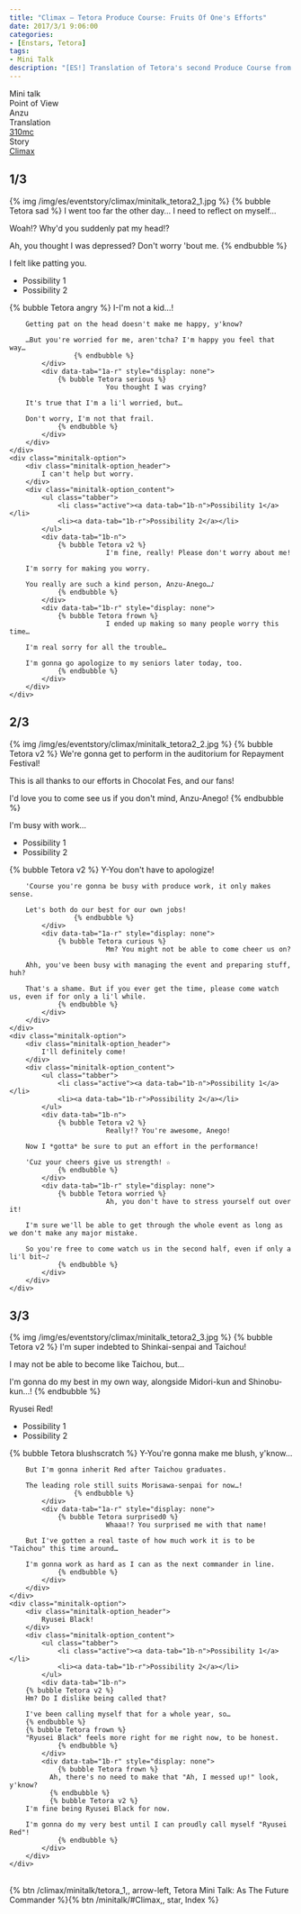 ```yaml
---
title: "Climax – Tetora Produce Course: Fruits Of One's Efforts"
date: 2017/3/1 9:06:00
categories:
- [Enstars, Tetora]
tags:
- Mini Talk
description: "[ES!] Translation of Tetora's second Produce Course from Climax. From Anzu's POV."
---
```

<div class="three-wrapper" style="--storyColor:#5ac189;--storyColor-rgb:90,193,137;--storyColor-h:147.4;--storyColor-s:45.4%;--storyColor-l:55.5%;">
    <div class="info-area">
        <div class="info">
            <div class="info-item characters">
          <div class="label">
              Mini talk
          </div>
          <div class="value">
								<a href="/categories/Enstars/Tetora" character="Tetora"></a>
          </div>
            </div>
            <div class="info-item one">
          <div class="label">
              Point of View
          </div>
          <div class="value">
              Anzu
          </div>
            </div>
            <div class="info-item two">
          <div class="label">
              Translation
          </div>
          <div class="value">
              <a href="/about">310mc</a>
          </div>
            </div>
            <div class="info-item three">
          <div class="label">
             Story
          </div>
          <div class="value">
              <a href="/climax">Climax</a>
          </div>
            </div>
        </div>
    </div>
</div>

<!-- more -->
## <div mt="rare"></div> 1/3
{% img /img/es/eventstory/climax/minitalk_tetora2_1.jpg %}
{% bubble Tetora sad %}
I went too far the other day… I need to reflect on myself…

Woah!? Why'd you suddenly pat my head!?

Ah, you thought I was depressed? Don't worry 'bout me.
{% endbubble %}

<div class="minitalk" character="Anzu">
    <div class="minitalk-option">
        <div class="minitalk-option_header">
            I felt like patting you.
        </div>
        <div class="minitalk-option_content">
			<ul class="tabber">
				<li class="active"><a data-tab="1a-n">Possibility 1</a></li>
				<li><a data-tab="1a-r">Possibility 2</a></li>
			</ul>
			<div data-tab="1a-n">
            	{% bubble Tetora angry %}
							I-I'm not a kid…!

        Getting pat on the head doesn't make me happy, y'know?

        …But you're worried for me, aren'tcha? I'm happy you feel that way…
					{% endbubble %}
			</div>
			<div data-tab="1a-r" style="display: none">
            	{% bubble Tetora serious %}
							You thought I was crying?

        It's true that I'm a li'l worried, but…

        Don't worry, I'm not that frail.
				{% endbubble %}
			</div>
        </div>
    </div>
	<div class="minitalk-option">
        <div class="minitalk-option_header">
            I can't help but worry.
        </div>
        <div class="minitalk-option_content">
			<ul class="tabber">
				<li class="active"><a data-tab="1b-n">Possibility 1</a></li>
				<li><a data-tab="1b-r">Possibility 2</a></li>
			</ul>
			<div data-tab="1b-n">
            	{% bubble Tetora v2 %}
							I'm fine, really! Please don't worry about me!

        I'm sorry for making you worry.

        You really are such a kind person, Anzu-Anego…♪
				{% endbubble %}
			</div>
			<div data-tab="1b-r" style="display: none">
            	{% bubble Tetora frown %}
							I ended up making so many people worry this time…

        I'm real sorry for all the trouble…

        I'm gonna go apologize to my seniors later today, too.
				{% endbubble %}
			</div>
        </div>
    </div>
</div>

## <div mt="rare"></div> 2/3
{% img /img/es/eventstory/climax/minitalk_tetora2_2.jpg %}
{% bubble Tetora v2 %}
We're gonna get to perform in the auditorium for Repayment Festival!

This is all thanks to our efforts in Chocolat Fes, and our fans!

I'd love you to come see us if you don't mind, Anzu-Anego!
{% endbubble %}

<div class="minitalk" character="Anzu">
    <div class="minitalk-option">
        <div class="minitalk-option_header">
            I'm busy with work…
        </div>
        <div class="minitalk-option_content">
			<ul class="tabber">
				<li class="active"><a data-tab="1a-n">Possibility 1</a></li>
				<li><a data-tab="1a-r">Possibility 2</a></li>
			</ul>
			<div data-tab="1a-n">
            	{% bubble Tetora v2 %}
							Y-You don't have to apologize!

        'Course you're gonna be busy with produce work, it only makes sense.

        Let's both do our best for our own jobs!
					{% endbubble %}
			</div>
			<div data-tab="1a-r" style="display: none">
            	{% bubble Tetora curious %}
							Mm? You might not be able to come cheer us on?

        Ahh, you've been busy with managing the event and preparing stuff, huh?

        That's a shame. But if you ever get the time, please come watch us, even if for only a li'l while.
				{% endbubble %}
			</div>
        </div>
    </div>
	<div class="minitalk-option">
        <div class="minitalk-option_header">
            I'll definitely come!
        </div>
        <div class="minitalk-option_content">
			<ul class="tabber">
				<li class="active"><a data-tab="1b-n">Possibility 1</a></li>
				<li><a data-tab="1b-r">Possibility 2</a></li>
			</ul>
			<div data-tab="1b-n">
            	{% bubble Tetora v2 %}
							Really!? You're awesome, Anego!

        Now I *gotta* be sure to put an effort in the performance!

        'Cuz your cheers give us strength! ☆
				{% endbubble %}
			</div>
			<div data-tab="1b-r" style="display: none">
            	{% bubble Tetora worried %}
							Ah, you don't have to stress yourself out over it!

        I'm sure we'll be able to get through the whole event as long as we don't make any major mistake.

        So you're free to come watch us in the second half, even if only a li'l bit~♪
				{% endbubble %}
			</div>
        </div>
    </div>
</div>

## <div mt="rare"></div> 3/3
{% img /img/es/eventstory/climax/minitalk_tetora2_3.jpg %}
{% bubble Tetora v2 %}
I'm super indebted to Shinkai-senpai and Taichou!

I may not be able to become like Taichou, but…

I'm gonna do my best in my own way, alongside Midori-kun and Shinobu-kun…!
{% endbubble %}

<div class="minitalk" character="Anzu">
    <div class="minitalk-option">
        <div class="minitalk-option_header">
            Ryusei Red!
        </div>
        <div class="minitalk-option_content">
			<ul class="tabber">
				<li class="active"><a data-tab="1a-n">Possibility 1</a></li>
				<li><a data-tab="1a-r">Possibility 2</a></li>
			</ul>
			<div data-tab="1a-n">
            	{% bubble Tetora blushscratch %}
							Y-You're gonna make me blush, y'know…

        But I'm gonna inherit Red after Taichou graduates.

        The leading role still suits Morisawa-senpai for now…!
					{% endbubble %}
			</div>
			<div data-tab="1a-r" style="display: none">
            	{% bubble Tetora surprised0 %}
							Whaaa!? You surprised me with that name!

        But I've gotten a real taste of how much work it is to be "Taichou" this time around…

        I'm gonna work as hard as I can as the next commander in line.
				{% endbubble %}
			</div>
        </div>
    </div>
	<div class="minitalk-option">
        <div class="minitalk-option_header">
            Ryusei Black!
        </div>
        <div class="minitalk-option_content">
			<ul class="tabber">
				<li class="active"><a data-tab="1b-n">Possibility 1</a></li>
				<li><a data-tab="1b-r">Possibility 2</a></li>
			</ul>
			<div data-tab="1b-n">
        {% bubble Tetora v2 %}
        Hm? Do I dislike being called that?

        I've been calling myself that for a whole year, so…
        {% endbubble %}
        {% bubble Tetora frown %}
        "Ryusei Black" feels more right for me right now, to be honest.
				{% endbubble %}
			</div>
			<div data-tab="1b-r" style="display: none">
            	{% bubble Tetora frown %}
              Ah, there's no need to make that "Ah, I messed up!" look, y'know?
              {% endbubble %}
              {% bubble Tetora v2 %}
        I'm fine being Ryusei Black for now.

        I'm gonna do my very best until I can proudly call myself "Ryusei Red"!
				{% endbubble %}
			</div>
        </div>
    </div>
</div>
<br>
<div toc>{% btn /climax/minitalk/tetora_1,, arrow-left, Tetora Mini Talk: As The Future Commander %}{% btn /minitalk/#Climax,, star, Index %}</div>
